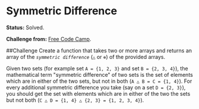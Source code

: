 # Symmetric Difference

**Status:** Solved.

**Challenge from:** [Free Code Camp](http://www.freecodecamp.com).

##Challenge
Create a function that takes two or more arrays and returns an array of the *`symmetric difference`* (`△` or `⊕`) of the provided arrays.

Given two sets (for example set `A = {1, 2, 3}` and set `B = {2, 3, 4}`), the mathematical term "symmetric difference" of two sets is the set of elements which are in either of the two sets, but not in both (`A △ B = C = {1, 4}`). For every additional symmetric difference you take (say on a set `D = {2, 3}`), you should get the set with elements which are in either of the two the sets but not both (`C △ D = {1, 4} △ {2, 3} = {1, 2, 3, 4}`).
